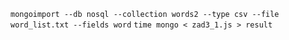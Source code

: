 ``mongoimport --db nosql --collection words2 --type csv --file word_list.txt --fields word``
``time mongo < zad3_1.js > result``
